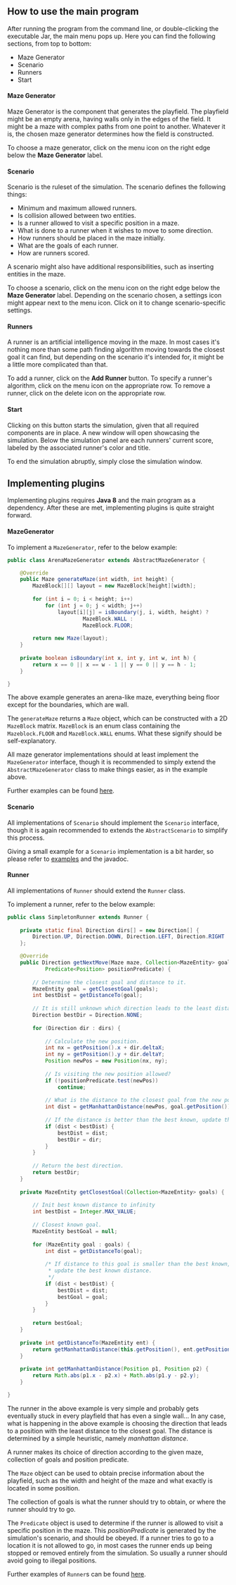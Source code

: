 ## How to use the main program

After running the program from the command line, or double-clicking the executable Jar, the main menu pops up. Here you can find the following sections, from top to bottom:

- Maze Generator
- Scenario
- Runners
- Start
 
#### Maze Generator

Maze Generator is the component that generates the playfield. The playfield might be an empty arena, having walls only in the edges of the field. It might be a maze with complex paths from one point to another. Whatever it is, the chosen maze generator determines how the field is constructed.

To choose a maze generator, click on the menu icon on the right edge below the **Maze Generator** label.

#### Scenario

Scenario is the ruleset of the simulation. The scenario defines the following things:

- Minimum and maximum allowed runners.
- Is collision allowed between two entities.
- Is a runner allowed to visit a specific position in a maze.
- What is done to a runner when it wishes to move to some direction.
- How runners should be placed in the maze initially.
- What are the goals of each runner.
- How are runners scored.
 
A scenario might also have additional responsibilities, such as inserting entities in the maze.

To choose a scenario, click on the menu icon on the right edge below the **Maze Generator** label. Depending on the scenario chosen, a settings icon might appear next to the menu icon. Click on it to change scenario-specific settings.

#### Runners

A runner is an artificial intelligence moving in the maze. In most cases it's nothing more than some path finding algorithm moving towards the closest goal it can find, but depending on the scenario it's intended for, it might be a little more complicated than that.

To add a runner, click on the **Add Runner** button. To specify a runner's algorithm, click on the menu icon on the appropriate row. To remove a runner, click on the delete icon on the appropriate row.

#### Start

Clicking on this button starts the simulation, given that all required components are in place. A new window will open showcasing the simulation. Below the simulation panel are each runners' current score, labeled by the associated runner's color and title.

To end the simulation abruptly, simply close the simulation window.

## Implementing plugins

Implementing plugins requires **Java 8** and the main program as a dependency. After these are met, implementing plugins is quite straight forward.

#### MazeGenerator

To implement a `MazeGenerator`, refer to the below example:

```java
public class ArenaMazeGenerator extends AbstractMazeGenerator {

    @Override
    public Maze generateMaze(int width, int height) {
        MazeBlock[][] layout = new MazeBlock[height][width];
        
        for (int i = 0; i < height; i++)
            for (int j = 0; j < width; j++)
                layout[i][j] = isBoundary(j, i, width, height) ?
                        MazeBlock.WALL :
                        MazeBlock.FLOOR;
        
        return new Maze(layout);
    }
    
    private boolean isBoundary(int x, int y, int w, int h) {
        return x == 0 || x == w - 1 || y == 0 || y == h - 1;
    }

}
```

The above example generates an arena-like maze, everything being floor except for the boundaries, which are wall.

The `generateMaze` returns a `Maze` object, which can be constructed with a 2D `MazeBlock` matrix. `MazeBlock` is an enum class containing the `Mazeblock.FLOOR` and `MazeBlock.WALL` enums. What these signify should be self-explanatory.

All maze generator implementations should at least implement the `MazeGenerator` interface, though it is recommended to simply extend the `AbstractMazeGenerator` class to make things easier, as in the example above.

Further examples can be found [here](../plugins).

#### Scenario

All implementations of `Scenario` should implement the `Scenario` interface, though it is again recommended to extends the `AbstractScenario` to simplify this process.

Giving a small example for a `Scenario` implementation is a bit harder, so please refer to [examples](../plugins) and the javadoc.

#### Runner

All implementations of `Runner` should extend the `Runner` class.

To implement a runner, refer to the below example:

```Java
public class SimpletonRunner extends Runner {
    
    private static final Direction dirs[] = new Direction[] {
        Direction.UP, Direction.DOWN, Direction.LEFT, Direction.RIGHT
    };

    @Override
    public Direction getNextMove(Maze maze, Collection<MazeEntity> goals, 
            Predicate<Position> positionPredicate) {
            
        // Determine the closest goal and distance to it.
        MazeEntity goal = getClosestGoal(goals);
        int bestDist = getDistanceTo(goal);
        
        // It is still unknown which direction leads to the least distance to the closest goal.
        Direction bestDir = Direction.NONE;
        
        for (Direction dir : dirs) {
        
            // Calculate the new position.
            int nx = getPosition().x + dir.deltaX;
            int ny = getPosition().y + dir.deltaY;
            Position newPos = new Position(nx, ny);
            
            // Is visiting the new position allowed?
            if (!positionPredicate.test(newPos))
                continue;
            
            // What is the distance to the closest goal from the new position?
            int dist = getManhattanDistance(newPos, goal.getPosition());
            
            // If the distance is better than the best known, update the info.
            if (dist < bestDist) {
                bestDist = dist;
                bestDir = dir;
            }
        }
        
        // Return the best direction.
        return bestDir;
    }
    
    private MazeEntity getClosestGoal(Collection<MazeEntity> goals) {
    
        // Init best known distance to infinity
        int bestDist = Integer.MAX_VALUE;
        
        // Closest known goal.
        MazeEntity bestGoal = null;
        
        for (MazeEntity goal : goals) {
            int dist = getDistanceTo(goal);      
            
            /* If distance to this goal is smaller than the best known,
             * update the best known distance.
             */
            if (dist < bestDist) {
                bestDist = dist;
                bestGoal = goal;
            }
        }
        
        return bestGoal;
    }
    
    private int getDistanceTo(MazeEntity ent) {
        return getManhattanDistance(this.getPosition(), ent.getPosition());
    }
    
    private int getManhattanDistance(Position p1, Position p2) {
        return Math.abs(p1.x - p2.x) + Math.abs(p1.y - p2.y);
    }

}
```

The runner in the above example is very simple and probably gets eventually stuck in every playfield that has even a single wall... In any case, what is happening in the above example is choosing the direction that leads to a position with the least distance to the closest goal. The distance is determined by a simple heuristic, namely *manhattan distance*.

A runner makes its choice of direction according to the given maze, collection of goals and position predicate.

The `Maze` object can be used to obtain precise information about the playfield, such as the width and height of the maze and what exactly is located in some position.

The collection of goals is what the runner should try to obtain, or where the runner should try to go.

The `Predicate` object is used to determine if the runner is allowed to visit a specific position in the maze. This *positionPredicate* is generated by the simulation's scenario, and should be obeyed. If a runner tries to go to a location it is not allowed to go, in most cases the runner ends up being stopped or removed entirely from the simulation. So usually a runner should avoid going to illegal positions.

Further examples of `Runner`s can be found [here](../plugins).
